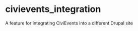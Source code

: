 civievents_integration
======================

A feature for integrating CiviEvents into a different Drupal site
